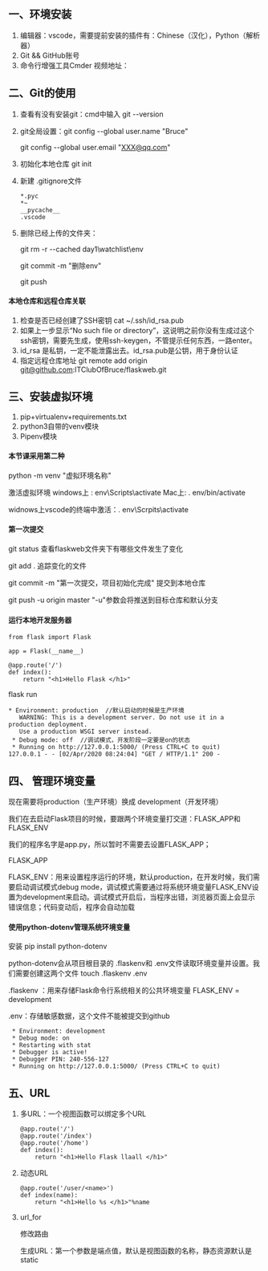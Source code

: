 ## 一、环境安装

1. 编辑器：vscode，需要提前安装的插件有：Chinese（汉化），Python（解析器）
2. Git && GitHub账号
3. 命令行增强工具Cmder 视频地址：

## 二、Git的使用

1. 查看有没有安装git：cmd中输入 git --version

2. git全局设置：git config --global user.name "Bruce"

   git config --global user.email "[XXX@qq.com](mailto:XXX@qq.com)"

3. 初始化本地仓库 git init

4. 新建 .gitignore文件

   ```
   *.pyc
   *~
   __pycache__
   .vscode
   ```

5. 删除已经上传的文件夹：

   git rm -r --cached day1\watchlist\env

   git commit -m "删除env"

   git push

#### 本地仓库和远程仓库关联

1. 检查是否已经创建了SSH密钥 cat ~/.ssh/id_rsa.pub
2. 如果上一步显示“No such file or directory”，这说明之前你没有生成过这个ssh密钥，需要先生成，使用ssh-keygen，不管提示任何东西，一路enter。
3. id_rsa 是私钥，一定不能泄露出去。id_rsa.pub是公钥，用于身份认证
4. 指定远程仓库地址 git remote add origin [git@github.com](mailto:git@github.com):ITClubOfBruce/flaskweb.git

## 三、安装虚拟环境

1. pip+virtualenv+requirements.txt
2. python3自带的venv模块
3. Pipenv模块

#### 本节课采用第二种

python -m venv "虚拟环境名称"

激活虚拟环境 windows上 : env\Scripts\activate Mac上: . env/bin/activate

widnows上vscode的终端中激活：. env\\Scrpits\\activate

#### 第一次提交

git status 查看flaskweb文件夹下有哪些文件发生了变化

git add . 追踪变化的文件

git commit -m "第一次提交，项目初始化完成" 提交到本地仓库

git push -u origin master "-u"参数会将推送到目标仓库和默认分支

#### 运行本地开发服务器

```
from flask import Flask

app = Flask(__name__)

@app.route('/')
def index():
    return "<h1>Hello Flask </h1>"
```

flask run

```
* Environment: production  //默认启动的时候是生产环境  
   WARNING: This is a development server. Do not use it in a production deployment.
   Use a production WSGI server instead.
 * Debug mode: off  //调试模式，开发阶段一定要是on的状态
 * Running on http://127.0.0.1:5000/ (Press CTRL+C to quit)
127.0.0.1 - - [02/Apr/2020 08:24:04] "GET / HTTP/1.1" 200 -
```

## 四、 管理环境变量

现在需要将production（生产环境）换成 development（开发环境）

我们在去启动Flask项目的时候，要跟两个环境变量打交道：FLASK_APP和FLASK_ENV

我们的程序名字是app.py，所以暂时不需要去设置FLASK_APP；

FLASK_APP

FLASK_ENV：用来设置程序运行的环境，默认production，在开发时候，我们需要启动调试模式debug mode，调试模式需要通过将系统环境变量FLASK_ENV设置为development来启动。调试模式开启后，当程序出错，浏览器页面上会显示错误信息；代码变动后，程序会自动加载

#### 使用python-dotenv管理系统环境变量

安装 pip install python-dotenv

python-dotenv会从项目根目录的 .flaskenv和 .env文件读取环境变量并设置。我们需要创建这两个文件 touch .flaskenv .env

.flaskenv ：用来存储Flask命令行系统相关的公共环境变量 FLASK_ENV = development

.env：存储敏感数据，这个文件不能被提交到github

```
 * Environment: development
 * Debug mode: on
 * Restarting with stat
 * Debugger is active!
 * Debugger PIN: 240-556-127
 * Running on http://127.0.0.1:5000/ (Press CTRL+C to quit)
```

## 五、URL

1. 多URL：一个视图函数可以绑定多个URL

   ```
   @app.route('/')
   @app.route('/index')
   @app.route('/home')
   def index():
       return "<h1>Hello Flask llaall </h1>"
   ```

2. 动态URL

   ```
   @app.route('/user/<name>')
   def index(name):
       return "<h1>Hello %s </h1>"%name
   ```

3. url_for

   修改路由

   生成URL：第一个参数是端点值，默认是视图函数的名称，静态资源默认是static